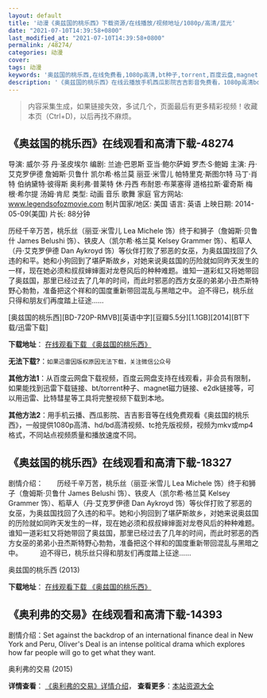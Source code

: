 ```yaml
---
layout: default
title: '动漫《奥兹国的桃乐西》下载资源/在线播放/视频地址/1080p/高清/蓝光'
date: "2021-07-10T14:39:58+0800"
last_modified_at: "2021-07-10T14:39:58+0800"
permalink: /48274/
categories: 动漫
cover:
tags: 动漫
keywords: '奥兹国的桃乐西,在线免费看,1080p高清,bt种子,torrent,百度云盘,magnet,磁力链,迅雷下载资源'
description: '《奥兹国的桃乐西》在线云播放手机西瓜影院吉吉影音免费看，1080p高清bd/hd未删减完整版和tc抢先枪版，mkv/mp4格式，附带bt/torrent种子、magnet/磁力链、百度云盘、网盘资源迅雷下载链接'
---
```


>内容采集生成，如果链接失效，多试几个，页面最后有更多精彩视频！收藏本页（Ctrl+D)，以后再找不麻烦。


## 《奥兹国的桃乐西》在线观看和高清下载-48274

导演: 威尔·芬 丹·圣皮埃尔 编剧: 兰迪·巴恩斯 亚当·鲍尔萨姆 罗杰·S·鲍姆 主演: 丹·艾克罗伊德 詹姆斯·贝鲁什 凯尔希·格兰莫 丽亚·米雪儿 帕特里克·斯图尔特 马丁·肖特 伯纳黛特·彼得斯 奥利弗·普莱特 休·丹西 布耐恩·布莱塞得 道格拉斯·霍奇斯 梅根·希尔提 汤姆·肯尼 类型: 动画 音乐 歌舞 家庭 官方网站: www.legendsofozmovie.com 制片国家/地区: 美国 语言: 英语 上映日期: 2014-05-09(美国) 片长: 88分钟

历经千辛万苦，桃乐丝（丽亚·米雪儿 Lea Michele 饰）终于和狮子（詹姆斯·贝鲁什 James Belushi 饰）、铁皮人（凯尔希·格兰莫 Kelsey Grammer 饰）、稻草人（丹·艾克罗伊德 Dan Aykroyd 饰）等伙伴打败了邪恶的女巫，为奥兹国找回了久违的和平。她和小狗回到了堪萨斯故乡，对她来说奥兹国的历险就如同昨天发生的一样，现在她必须和叔叔婶婶面对龙卷风后的种种难题。谁知一道彩虹又将她带回了奥兹国，那里已经过去了几年的时间，而此时邪恶的西方女巫的弟弟小丑杰斯特野心勃勃，准备把这个祥和的国度重新带回混乱与黑暗之中。 迫不得已，桃乐丝只得和朋友们再度踏上征途……


[奥兹国的桃乐西][BD-720P-RMVB][英语中字][豆瓣5.5分][1.1GB][2014][BT下载/迅雷下载]

**下载地址**： [在线观看下载 《奥兹国的桃乐西》](https://www.btdx8.com/torrent/legends_of_oz_dorothys_return_2014.html) 


**无法下载?**：`如果迅雷因版权原因无法下载，关注微信公众号 `

**其他方法1**：从百度云网盘下载视频，百度云网盘支持在线观看，非会员有限制，如果能找到迅雷下载链接、bt/torrent种子、magnet磁力链接、e2dk链接等，可以用迅雷、比特彗星等工具将完整视频下载到本地。

**其他方法2**：用手机云播、西瓜影院、吉吉影音等在线免费观看《奥兹国的桃乐西》，一般提供1080p高清、hd/bd高清视频、tc抢先版视频，视频为mkv或mp4格式，不同站点视频质量和播放速度不同。


## 《奥兹国的桃乐西》在线观看和高清下载-18327

剧情介绍：　　历经千辛万苦，桃乐丝（丽亚·米雪儿 Lea Michele 饰）终于和狮子（詹姆斯·贝鲁什 James Belushi 饰）、铁皮人（凯尔希·格兰莫 Kelsey Grammer 饰）、稻草人（丹·艾克罗伊德 Dan Aykroyd 饰）等伙伴打败了邪恶的女巫，为奥兹国找回了久违的和平。她和小狗回到了堪萨斯故乡，对她来说奥兹国的历险就如同昨天发生的一样，现在她必须和叔叔婶婶面对龙卷风后的种种难题。谁知一道彩虹又将她带回了奥兹国，那里已经过去了几年的时间，而此时邪恶的西方女巫的弟弟小丑杰斯特野心勃勃，准备把这个祥和的国度重新带回混乱与黑暗之中。  　　迫不得已，桃乐丝只得和朋友们再度踏上征途……


奥兹国的桃乐西 (2013)

**下载地址**： [在线观看下载 《奥兹国的桃乐西》](https://www.btbtdy.me/btdy/dy3025.html) 


## 《奥利弗的交易》在线观看和高清下载-14393

剧情介绍：Set against the backdrop of an international finance deal in New York and Peru, Oliver's Deal is an intense political drama which explores how far people will go to get what they want.


奥利弗的交易 (2015)

**详情查看**： [《奥利弗的交易》详情介绍](/movie/14393/)， **查看更多**：[本站资源大全](/movie/t/all/)

